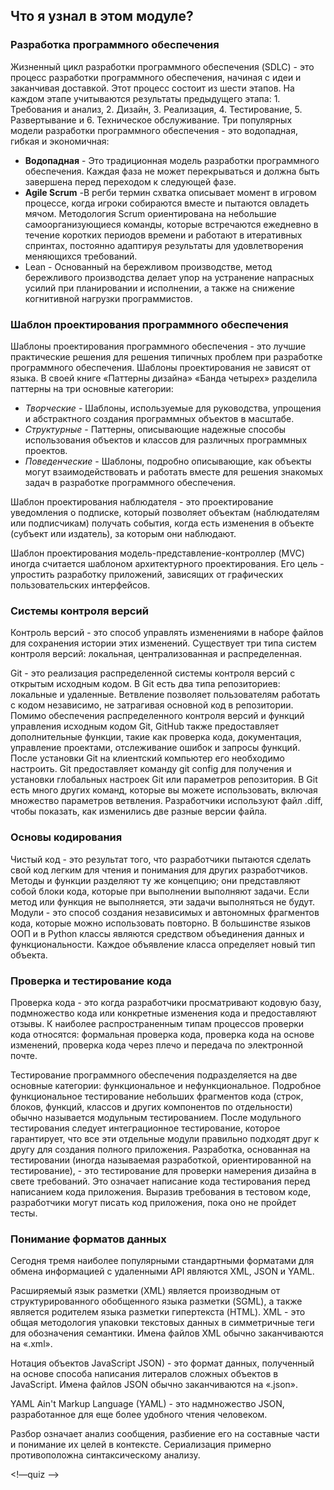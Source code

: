 <!-- 3.7.1 -->
## Что я узнал в этом модуле?

### Разработка программного обеспечения

Жизненный цикл разработки программного обеспечения (SDLC) - это процесс разработки программного обеспечения, начиная с идеи и заканчивая доставкой. Этот процесс состоит из шести этапов. На каждом этапе учитываются результаты предыдущего этапа: 1. Требования и анализ, 2. Дизайн, 3. Реализация, 4. Тестирование, 5. Развертывание и 6. Техническое обслуживание. Три популярных модели разработки программного обеспечения - это водопадная, гибкая и экономичная:

* **Водопадная** - Это традиционная модель разработки программного обеспечения. Каждая фаза не может перекрываться и должна быть завершена перед переходом к следующей фазе.
* **Agile Scrum** -В регби термин схватка описывает момент в игровом процессе, когда игроки собираются вместе и пытаются овладеть мячом. Методология Scrum ориентирована на небольшие самоорганизующиеся команды, которые встречаются ежедневно в течение коротких периодов времени и работают в итеративных спринтах, постоянно адаптируя результаты для удовлетворения меняющихся требований.
* Lean - Основанный на бережливом производстве, метод бережливого производства делает упор на устранение напрасных усилий при планировании и исполнении, а также на снижение когнитивной нагрузки программистов.

### Шаблон проектирования программного обеспечения

Шаблоны проектирования программного обеспечения - это лучшие практические решения для решения типичных проблем при разработке программного обеспечения. Шаблоны проектирования не зависят от языка. В своей книге «Паттерны дизайна» «Банда четырех» разделила паттерны на три основные категории:

* *Творческие* - Шаблоны, используемые для руководства, упрощения и абстрактного создания программных объектов в масштабе.
* *Структурные* - Паттерны, описывающие надежные способы использования объектов и классов для различных программных проектов.
* *Поведенческие* - Шаблоны, подробно описывающие, как объекты могут взаимодействовать и работать вместе для решения знакомых задач в разработке программного обеспечения.

Шаблон проектирования наблюдателя - это проектирование уведомления о подписке, который позволяет объектам (наблюдателям или подписчикам) получать события, когда есть изменения в объекте (субъект или издатель), за которым они наблюдают.

Шаблон проектирования модель-представление-контроллер (MVC) иногда считается шаблоном архитектурного проектирования. Его цель - упростить разработку приложений, зависящих от графических пользовательских интерфейсов.

### Системы контроля версий

Контроль версий - это способ управлять изменениями в наборе файлов для сохранения истории этих изменений. Существует три типа систем контроля версий: локальная, централизованная и распределенная.

Git - это реализация распределенной системы контроля версий с открытым исходным кодом. В Git есть два типа репозиториев: локальные и удаленные. Ветвление позволяет пользователям работать с кодом независимо, не затрагивая основной код в репозитории. Помимо обеспечения распределенного контроля версий и функций управления исходным кодом Git, GitHub также предоставляет дополнительные функции, такие как проверка кода, документация, управление проектами, отслеживание ошибок и запросы функций. После установки Git на клиентский компьютер его необходимо настроить. Git предоставляет команду git config для получения и установки глобальных настроек Git или параметров репозитория. В Git есть много других команд, которые вы можете использовать, включая множество параметров ветвления. Разработчики используют файл .diff, чтобы показать, как изменились две разные версии файла.

### Основы кодирования

Чистый код - это результат того, что разработчики пытаются сделать свой код легким для чтения и понимания для других разработчиков. Методы и функции разделяют ту же концепцию; они представляют собой блоки кода, которые при выполнении выполняют задачи. Если метод или функция не выполняется, эти задачи выполняться не будут. Модули - это способ создания независимых и автономных фрагментов кода, которые можно использовать повторно. В большинстве языков ООП и в Python классы являются средством объединения данных и функциональности. Каждое объявление класса определяет новый тип объекта.

### Проверка и тестирование кода

Проверка кода - это когда разработчики просматривают кодовую базу, подмножество кода или конкретные изменения кода и предоставляют отзывы. К наиболее распространенным типам процессов проверки кода относятся: формальная проверка кода, проверка кода на основе изменений, проверка кода через плечо и передача по электронной почте.

Тестирование программного обеспечения подразделяется на две основные категории: функциональное и нефункциональное. Подробное функциональное тестирование небольших фрагментов кода (строк, блоков, функций, классов и других компонентов по отдельности) обычно называется модульным тестированием. После модульного тестирования следует интеграционное тестирование, которое гарантирует, что все эти отдельные модули правильно подходят друг к другу для создания полного приложения. Разработка, основанная на тестировании (иногда называемая разработкой, ориентированной на тестирование), - это тестирование для проверки намерения дизайна в свете требований. Это означает написание кода тестирования перед написанием кода приложения. Выразив требования в тестовом коде, разработчики могут писать код приложения, пока оно не пройдет тесты.

### Понимание форматов данных

Сегодня тремя наиболее популярными стандартными форматами для обмена информацией с удаленными API являются XML, JSON и YAML.

Расширяемый язык разметки (XML) является производным от структурированного обобщенного языка разметки (SGML), а также является родителем языка разметки гипертекста (HTML). XML - это общая методология упаковки текстовых данных в симметричные теги для обозначения семантики. Имена файлов XML обычно заканчиваются на «.xml».

Нотация объектов JavaScript JSON) - это формат данных, полученный на основе способа написания литералов сложных объектов в JavaScript. Имена файлов JSON обычно заканчиваются на «.json».

YAML Ain't Markup Language (YAML) - это надмножество JSON, разработанное для еще более удобного чтения человеком.

Разбор означает анализ сообщения, разбиение его на составные части и понимание их целей в контексте. Сериализация примерно противоположна синтаксическому анализу.

<!-- 3.7.2 -->
<!—quiz -->

